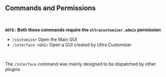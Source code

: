 ## Commands and Permissions
<br>

**`NOTE:` Both these commands require the `ultracustomizer.admin` permission**
<br>

* `/customizer`
    Open the Main GUI
* `/interface <GUI>`
    Open a GUI created by Ultra Customizer
<br>

The `/interface` command was mainly designed to be dispatched by other plugins
